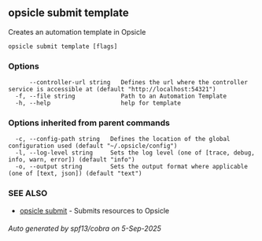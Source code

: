 ## opsicle submit template

Creates an automation template in Opsicle

```
opsicle submit template [flags]
```

### Options

```
      --controller-url string   Defines the url where the controller service is accessible at (default "http://localhost:54321")
  -f, --file string             Path to an Automation Template
  -h, --help                    help for template
```

### Options inherited from parent commands

```
  -c, --config-path string   Defines the location of the global configuration used (default "~/.opsicle/config")
  -l, --log-level string     Sets the log level (one of [trace, debug, info, warn, error]) (default "info")
  -o, --output string        Sets the output format where applicable (one of [text, json]) (default "text")
```

### SEE ALSO

* [opsicle submit](cli/opsicle_submit.md)	 - Submits resources to Opsicle

###### Auto generated by spf13/cobra on 5-Sep-2025
